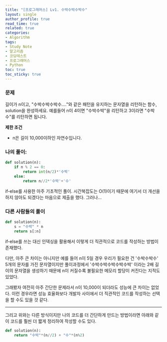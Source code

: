 ```yaml
---
title: "[프로그래머스] Lv1. 수박수박수박수"
layout: single
author_profile: true
read_time: true
related: true
categories:
- Algorithm
tags:
- Study Note
- 알고리즘
- 코딩테스트
- 프로그래머스
- Python
toc: true
toc_sticky: true
---
```




### **문제**

길이가 n이고, "수박수박수박수...."와 같은 패턴을 유지하는 문자열을 리턴하는 함수, solution을 완성하세요. 예를들어 n이 4이면 "수박수박"을 리턴하고 3이라면 "수박수"를 리턴하면 됩니다.

**제한 조건**

- n은 길이 10,000이하인 자연수입니다.

### **나의 풀이:**

```python
def solution(n):
    if n % 2 == 0:
        return int(n/2)*'수박'
    else:
        return n//2*'수박'+'수'
```

if-else를 사용한 아주 기초적인 풀이. 시간복잡도는 O(1)이기 때문에 여기서 더 개선을 하지 않아도 되겠다는 마음으로 제출을 했다. 그러나...

### **다른 사람들의 풀이**

```python
def solution(n):
    s = "수박" * n
    return s[:n]
```

if-else를 쓰는 대신 인덱싱을 활용해서 이렇게 더 직관적으로 코드를 작성하는 방법이 존재했다.

다만, 아주 큰 차이는 아니지만 예를 들어 n이 5일 경우 우리가 필요한 건 '수박수박수' 5개의 문자를 가진 문자열이지만 풀이과정에서 '수박수박수박수박수박' 이라는 2배 길이의 문자열을 생성하기 때문에 n이 커질수록 불필요한 메모리 할당이 커진다는 지적도 있었다.

그래봤자 여전히 아주 간단한 문제라서 n이 10,000이 되더라도 성능에 큰 차이는 없었다. 이런 경우라면 성능 효율화보다 개발자 사이에서 더 직관적인 코드를 작성하는 선택을 할 수도 있을 것 같다.

------

그리고 위와는 다른 방식이지만 나의 코드를 더 간단하게 만드는 방법이라면 아래와 같이 코드를 훨씬 더 짧게 정리하여 작성할 수도 있다.

```python
def solution(n):
    return "수박"*(n//2) + "수"*(n%2)
```